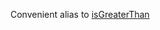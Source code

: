 Convenient alias to
<a href="#!/api/Ext.Version-method-isGreaterThan" rel="Ext.Version-method-isGreaterThan" class="docClass">isGreaterThan</a>
